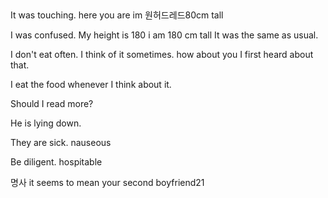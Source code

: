 ##

It was touching.
here you are
 im 원허드레드80cm tall



I was confused.
My height is 180
i am 180 cm tall
It was the same as usual.


I don't eat often.
I think of it sometimes.
how about you
I first heard about that.


I eat the food whenever I think about it.


Should I read more?


He is lying down.

They are sick.
nauseous


Be diligent. hospitable

명사
it seems to mean your second boyfriend21
